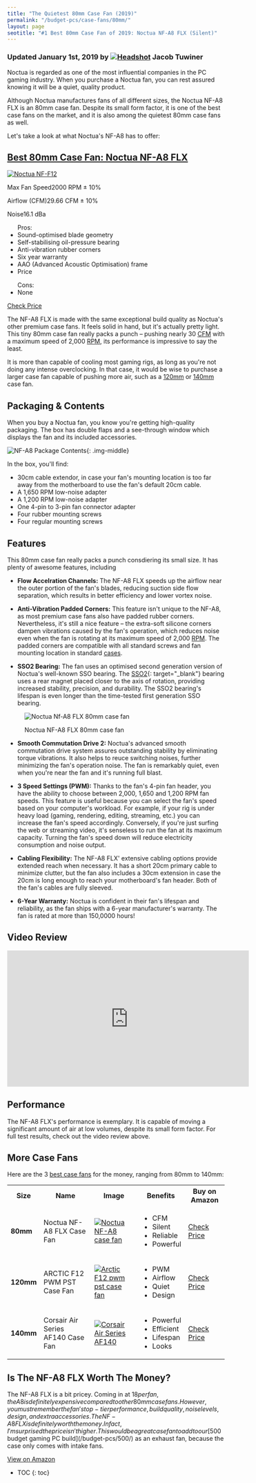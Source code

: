 ```yaml
---
title: "The Quietest 80mm Case Fan (2019)"
permalink: "/budget-pcs/case-fans/80mm/"
layout: page
seotitle: "#1 Best 80mm Case Fan of 2019: Noctua NF-A8 FLX (Silent)" 
---
```

<h3 class="page-subtitle">
	Updated January 1st, 2019 by 
	<a href="/about/"><img src="/img/profile/close.jpg" class="circle" alt="Headshot"></a>
	Jacob Tuwiner
</h3>

Noctua is regarded as one of the most influential companies in the PC gaming industry. When you purchase a Noctua fan, you can rest assured knowing it will be a quiet, quality product. 

Although Noctua manufactures fans of all different sizes, the Noctua NF-A8 FLX is an 80mm case fan. Despite its small form factor, it is one of the best case fans on the market, and it is also among the quietest 80mm case fans as well. 

Let's take a look at what Noctua's NF-A8 has to offer:

<div class="featured-specs-box">
<h2 id="noctua-nf-a8">
<a href="https://amzn.to/2qU4jRf" target="_blank">Best 80mm Case Fan: Noctua NF-A8 FLX</a>
</h2>
<div class="info">
<a target="_blank" href="https://amzn.to/2qU4jRf"><img alt="Noctua NF-F12" src="/img/case-fans/noctua-nf-a8-flx.jpg" /></a>
<div class="specs">
<p><span>Max Fan Speed</span><span>2000 RPM ± 10%</span></p>
<p><span>Airflow (CFM)</span><span>29.66 CFM ± 10%</span></p>
<p><span>Noise</span><span>16.1 dBa</span></p>
</div>
</div>
<div class="pros-n-cons">
<ul class="pros">
<span>Pros:</span>
<li>Sound-optimised blade geometry</li>
<li>Self-stabilising oil-pressure bearing</li>
<li>Anti-vibration rubber corners</li>
<li>Six year warranty</li>
<li>AAO (Advanced Acoustic Optimisation) frame</li>
<li>Price</li>
</ul>
<ul class="cons">
<span>Cons:</span>
<li>None</li>
</ul>
</div>
<div class="btn">
<a target="_blank" class="cta-button buy-button" href="https://amzn.to/2qU4jRf">Check Price</a>
</div>
</div>  

The NF-A8 FLX is made with the same exceptional build quality as Noctua's other premium case fans. It feels solid in hand, but it's actually pretty light. This tiny 80mm case fan really packs a punch – pushing nearly 30 <a target="_blank" rel="nofollow" href="http://whatiscfm.com/">CFM</a> with a maximum speed of 2,000 <a target="_blank" rel="nofollow" href="https://www.computerhope.com/jargon/r/rpm.htm">RPM</a>, its performance is impressive to say the least. 

It is more than capable of cooling most gaming rigs, as long as you're not doing any intense overclocking. In that case, it would be wise to purchase a larger case fan capable of pushing more air, such as a [120mm](/budget-pcs/case-fans/120mm/) or [140mm](/budget-pcs/case-fans/140mm/) case fan.

## Packaging & Contents 

When you buy a Noctua fan, you know you're getting high-quality packaging. The box has double flaps and a see-through window which displays the fan and its included accessories. 

![NF-A8 Package Contents](/img/case-fans/nf-a8-package.jpg){: .img-middle}

In the box, you'll find: 

* 30cm cable extendor, in case your fan's mounting location is too far away from the motherboard to use the fan's default 20cm cable. 
* A 1,650 RPM low-noise adapter
* A 1,200 RPM low-noise adapter 
* One 4-pin to 3-pin fan connector adapter
* Four rubber mounting screws 
* Four regular mounting screws 

## Features 

This 80mm case fan really packs a punch consdiering its small size. It has plenty of awesome features, including

* **Flow Accelration Channels:** The NF-A8 FLX speeds up the airflow near the outer portion of the fan's blades, reducing suction side flow separation, which results in better efficiency and lower vortex noise. 

* **Anti-Vibration Padded Corners:** This feature isn't unique to the NF-A8, as most premium case fans also have padded rubber corners. Nevertheless, it's still a nice feature – the extra-soft silicone corners dampen vibrations caused by the fan's operation, which reduces noise even when the fan is rotating at its maximum speed of 2,000 <a target="_blank" rel="nofollow" href="https://www.computerhope.com/jargon/r/rpm.htm">RPM</a>. The padded corners are compatible with all standard screws and fan mounting location in standard [cases](/budget-pcs/smallest-atx-cases/). 

* **SSO2 Bearing:** The fan uses an optimised second generation version of Noctua's well-known SSO bearing. The [SSO2](https://noctua.at/en/sso2-bearing){: target="_blank"} bearing uses a rear magnet placed closer to the axis of rotation, providing increased stability, precision, and durability. The SSO2 bearing's lifespan is even longer than the time-tested first generation SSO bearing. 

<figure>
	<img class="img-middle" alt="Noctua Nf-A8 FLX 80mm case fan" src="/img/case-fans/nf-a8-flx-front.jpg" />
	<figcaption><p>Noctua NF-A8 FLX 80mm case fan</p></figcaption>
</figure>

* **Smooth Commutation Drive 2:** Noctua's advanced smooth commutation drive system assures outstanding stability by eliminating torque vibrations. It also helps to reuce switching noises, further minimizing the fan's operation noise. The fan is remarkably quiet, even when you're near the fan and it's running full blast. 

* **3 Speed Settings (PWM):** Thanks to the fan's 4-pin fan header, you have the ability to choose between 2,000, 1,650 and 1,200 RPM fan speeds. This feature is useful because you can select the fan's speed based on your computer's workload. For example, if your rig is under heavy load (gaming, rendering, editing, streaming, etc.) you can increase the fan's speed accordingly. Conversely, if you're just surfing the web or streaming video, it's senseless to run the fan at its maximum capacity. Turning the fan's speed down will reduce electricity consumption and noise output. 

* **Cabling Flexibility:** The NF-A8 FLX' extensive cabling options provide extended reach when necessary. It has a short 20cm primary cable to minimize clutter, but the fan also includes a 30cm extension in case the 20cm is long enough to reach your motherboard's fan header. Both of the fan's cables are fully sleeved. 

* **6-Year Warranty:** Noctua is confident in their fan's lifespan and reliability, as the fan ships with a 6-year manufacturer's warranty. The fan is rated at more than 150,0000 hours! 

## Video Review 

<div class="vid-container">
<iframe width="560" height="315" src="https://www.youtube.com/embed/q7qAe9cDPjI" frameborder="0" allow="accelerometer; autoplay; encrypted-media; gyroscope; picture-in-picture" allowfullscreen></iframe>
</div>

## Performance 

The NF-A8 FLX's performance is exemplary. It is capable of moving a significant amount of air at low volumes, despite its small form factor. For full test results, check out the video review above.  

## More Case Fans 

Here are the 3 [best case fans](/budget-pcs/case-fans/) for the money, ranging from 80mm to 140mm: 

<div id="overview">
<table class="basic-table table-colorful" align="center">
	<tr>
		<th>Size</th>
		<th>Name</th>
		<th>Image</th>
		<th>Benefits</th>
		<th>Buy on Amazon</th>
	</tr>
	<tr>
		<td><b>80mm</b></td>
		<td>Noctua NF-A8 FLX Case Fan</td>
		<td><a rel="nofollow" target="_blank" href="https://amzn.to/2qU4jRf"><img class="table-image" alt="Noctua NF-A8 case fan" src="/img/case-fans/noctua-nf-a8-flx.jpg" /></a></td>
		<td class="components">
			<ul>
			<li>CFM</li>
			<li>Silent</li>
			<li>Reliable</li>
			<li>Powerful</li>
			</ul>
		</td>
		<td>
		<a class="big-button" target="_blank" rel="nofollow" href="https://amzn.to/2qU4jRf">Check Price</a></td>
	</tr>
	<tr>
		<td><b>120mm</b></td>
		<td>ARCTIC F12 PWM PST Case Fan</td>
		<td><a rel="nofollow" target="_blank" href="https://amzn.to/2m8zQNb"><img class="table-image" alt="Arctic F12 pwm pst case fan" src="/img/case-fans/arctic-f12-pwm.jpg" /></a></td>
		<td class="components">
			<ul>
			<li>PWM</li>
			<li>Airflow</li>
			<li>Quiet</li>
			<li>Design</li>
			</ul>
		</td>
		<td><a class="big-button" href="https://amzn.to/2m8zQNb">Check Price</a></td>
	</tr>
	<tr>
		<td><b>140mm</b></td>
		<td>Corsair Air Series AF140 Case Fan</td>
		<td><a rel="nofollow" target="_blank" href="https://amzn.to/2ubsRaq"><img class="table-image" alt="Corsair Air Series AF140" src="/img/case-fans/corsair-af140.png" /></a></td>
		<td class="components">
			<ul>
			<li>Powerful</li>
			<li>Efficient</li>
			<li>Lifespan</li>
			<li>Looks</li>
			</ul>
		</td>
		<td><a class="big-button" href="https://amzn.to/2ubsRaq">Check Price</a></td>
	</tr>
</table>
</div>

## Is The NF-A8 FLX Worth The Money? 

The NF-A8 FLX is a bit pricey. Coming in at $18 per fan, the A8 is definitely expensive compared to other 80mm case fans. However, you must remember the fan's top-tier performance, build quality, noise levels, design, and extra accessories. The NF-A8 FLX is definitely worth the money. In fact, I'm surprised the price isn't higher. This would be a great case fan to add to our [$500 budget gaming PC build](/budget-pcs/500/) as an exhaust fan, because the case only comes with intake fans. 

<a class="btn-middle" target="_blank" rel="nofollow" href="https://amzn.to/2qU4jRf">View on Amazon</a>

* TOC
{: toc}